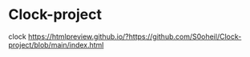 # Clock-project
clock
https://htmlpreview.github.io/?https://github.com/S0oheil/Clock-project/blob/main/index.html
